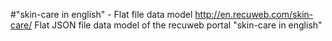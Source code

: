 #"skin-care in english" - Flat file data model
http://en.recuweb.com/skin-care/
Flat JSON file data model of the recuweb portal "skin-care in english"
